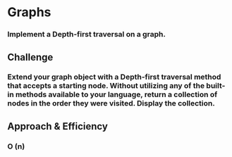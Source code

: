 # Graphs
###  Implement a Depth-first traversal on a graph.


## Challenge
### Extend your graph object with a Depth-first traversal method that accepts a starting node. Without utilizing any of the built-in methods available to your language, return a collection of nodes in the order they were visited. Display the collection.

## Approach & Efficiency
### O (n)
